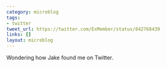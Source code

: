 ```yaml
---
category: microblog
tags:
- twitter
tweet_url: https://twitter.com/ExMember/status/842768439
links: []
layout: microblog
---
```

Wondering how Jake found me on Twitter.
